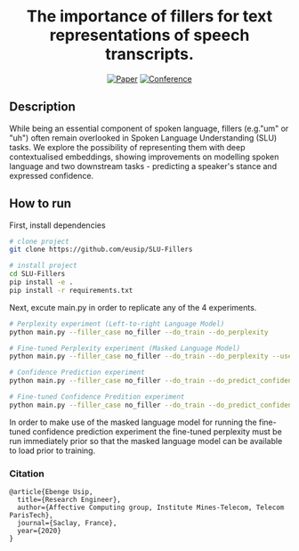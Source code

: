<div align="center">    
 
# The importance of fillers for text representations of speech transcripts.

[![Paper](http://img.shields.io/badge/paper-arxiv.2009.11340-B31B1B.svg)](https://arxiv.org/abs/2009.11340)
[![Conference](http://img.shields.io/badge/EMNLP-2020-4b44ce.svg)](https://2020.emnlp.org/schedule#s1024)
<!--
[![Conference](http://img.shields.io/badge/ICLR-2019-4b44ce.svg)](https://papers.nips.cc/book/advances-in-neural-information-processing-systems-31-2018)
[![Conference](http://img.shields.io/badge/AnyConference-year-4b44ce.svg)](https://papers.nips.cc/book/advances-in-neural-information-processing-systems-31-2018) --> 
<!--
ARXIV   
[![Paper](http://img.shields.io/badge/arxiv-math.co:1480.1111-B31B1B.svg)](https://www.nature.com/articles/nature14539)
-->
<!--
![CI testing](https://github.com/PyTorchLightning/deep-learning-project-template/workflows/CI%20testing/badge.svg?branch=master&event=push)
-->

<!--  
Conference   
-->   
</div>
 
## Description   
While being an essential component of spoken language, fillers (e.g."um" or "uh") often remain overlooked in Spoken Language Understanding (SLU) tasks. We explore the possibility of representing them with deep contextualised embeddings, showing improvements on modelling spoken language and two downstream tasks - predicting a speaker's stance and expressed confidence.

## How to run   
First, install dependencies   
```bash
# clone project   
git clone https://github.com/eusip/SLU-Fillers

# install project  
cd SLU-Fillers
pip install -e .   
pip install -r requirements.txt
 ```   
 Next, excute main.py in order to replicate any of the 4 experiments.   
 ```bash
# Perplexity experiment (Left-to-right Language Model)
python main.py --filler_case no_filler --do_train --do_perplexity

# Fine-tuned Perplexity experiment (Masked Language Model)
python main.py --filler_case no_filler --do_train --do_perplexity --use_mlm

# Confidence Prediction experiment
python main.py --filler_case no_filler --do_train --do_predict_confidence

# Fine-tuned Confidence Predition experiment
python main.py --filler_case no_filler --do_train --do_predict_confidence --use_mlm
```
In order to make use of the masked language model for running the fine-tuned confidence prediction experiment the fine-tuned perplexity must be run immediately prior so that the masked language model can be available to load prior to training.

<!--
## Imports
This project is setup as a package which means you can now easily import any file into any other file like so:
```python
from project.datasets.mnist import mnist
from project.lit_classifier_main import LitClassifier
from pytorch_lightning import Trainer
-->
<!--
# model
model = LitClassifier()
-->
<!--
# data
train, val, test = mnist()
-->
<!--
# train
trainer = Trainer()
trainer.fit(model, train, val)
-->
<!--
# test using the best model!
trainer.test(test_dataloaders=test)
```
-->


### Citation   
```
@article{Ebenge Usip,
  title={Research Engineer},
  author={Affective Computing group, Institute Mines-Telecom, Telecom ParisTech},
  journal={Saclay, France},
  year={2020}
}
```   
 
